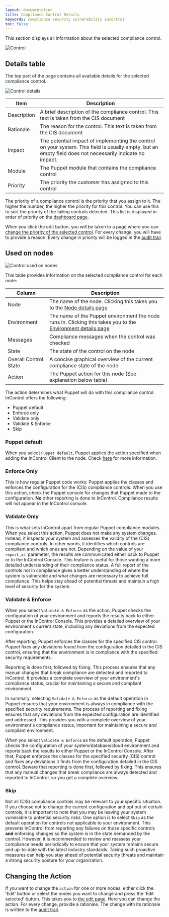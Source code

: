 ```yaml
---
layout: documentation
title: Compliance Control Details
keywords: compliance security vulnerability incontrol
toc: false
---
```


This section displays all information about the selected compliance control.

![Control](/in_control_docs/docs/images/control-details.jpg)

## Details table

The top part of the page contains all available details for the selected compliance control.

![Control details](/in_control_docs/docs/images/control-details-table.jpg)

| Item | Description |
| --- | --- |
| Description| A brief description of the compliance control. This text is taken from the CIS document|
| Rationale| The reason for the control. This text is taken from the CIS document|
| Impact| The potential impact of implementing the control on your system. This field is usually empty, but an empty field does not necessarily indicate no impact.|
| Module| The Puppet module that contains the compliance control|
| Priority| The priority the customer has assigned to this control|

The priority of a compliance control is the priority that you assign to it. The higher the number, the higher the priority for this control. You can use this to sort the priority of the failing controls detected. This list is displayed in order of priority on the [dashboard page](/docs/in_control/dashboard.html).

When you click the edit button, you will be taken to a page where you can [change the priority of the selected control](#TODO). For every change, you will have to provide a reason. Every change in priority will be logged in the [audit trail](/docs/in_control/audit_trail.html).

## Used on nodes

![Control used on nodes](/in_control_docs/docs/images/control-details-used-on-nodes.jpg)

This table provides information on the selected compliance control for each node:

| Column | Description |
| --- | --- |
| Node| The name of the node. Clicking this takes you to the [Node details page](/docs/in_control/node_details.html)|
| Environment| The name of the Puppet environment the node runs in. Clicking this takes you to the [Environment details page](/docs/in_control/environment_details.html)|
| Messages| Compliance messages when the control was checked|
| State| The state of the control on the node|
| Overall Control State	| A concise graphical overview of the current compliance state of the node|
| Action | The Puppet action for this node (See explanation below table)|

The action determines what Puppet will do with this compliance control. InControl offers the following:

- Puppet default
- Enforce only
- Validate only
- Validate & Enforce
- Skip

### Puppet default

When you select `Puppet default`, Puppet applies the action specified when adding the InControl Client to the node. Check [here](/docs/in_control/client.html#default_operation) for more information.

### Enforce Only

This is how regular Puppet code works: Puppet applies the classes and enforces the configuration for the (CIS) compliance controls. When you use this action, check the Puppet console for changes that Puppet made to the configuration. **No** other reporting is done to InControl. Compliance results will not appear in the InControl console.

### Validate Only

This is what sets InControl apart from regular Puppet compliance modules. When you select this action, Puppet does not make any system changes. Instead, it inspects your system and assesses the validity of the (CIS) compliance controls. In other words, it identifies which controls are compliant and which ones are not. Depending on the value of your `report_as `parameter, the results are communicated either back to Puppet or to the InControl Console. This feature is useful for those wanting a more detailed understanding of their compliance status. A full report of the controls not in compliance gives a better understanding of where the system is vulnerable and what changes are necessary to achieve full compliance. This helps stay ahead of potential threats and maintain a high level of security for the system.

### Validate & Enforce

When you select `Validate & Enforce` as the action, Puppet checks the configuration of your environment and reports the results back to either Puppet or the InControl Console. This provides a detailed overview of your environment's current state, including any deviations from the expected configuration.

After reporting, Puppet enforces the classes for the specified CIS control. Puppet fixes any deviations found from the configuration detailed in the CIS control, ensuring that the environment is in compliance with the specified security requirements.

Reporting is done first, followed by fixing. This process ensures that any manual changes that break compliance are detected and reported to InControl. It provides a complete overview of your environment's compliance status, crucial for maintaining a secure and compliant environment.

In summary, selecting `Validate & Enforce` as the default operation in Puppet ensures that your environment is always in compliance with the specified security requirements. The process of reporting and fixing ensures that any deviations from the expected configuration are identified and addressed. This provides you with a complete overview of your environment's compliance status, important for maintaining a secure and compliant environment.

When you select `Validate & Enforce` as the default operation, Puppet checks the configuration of your system/database/cloud environment and reports back the results to either Puppet or the InControl Console. After that, Puppet enforces the classes for the specified security (CIS) control and fixes any deviations it finds from the configuration detailed in the CIS control. Beware that reporting is done first, followed by fixing. This ensures that any manual changes that break compliance are always detected and reported to InControl, so you get a complete overview.

### Skip

Not all (CIS) compliance controls may be relevant to your specific situation. If you choose not to change the current configuration and opt out of certain controls, it is important to note that you may be leaving your system vulnerable to potential security risks. One option is to select `Skip` as the default operation for controls not applicable to your environment. This prevents InControl from reporting any failures on those specific controls **and** enforcing changes so the system is in the state demanded by the control. However, it is recommended to review and reassess your compliance needs periodically to ensure that your system remains secure and up-to-date with the latest industry standards. Taking such proactive measures can help you stay ahead of potential security threats and maintain a strong security posture for your organization.

## Changing the Action

If you want to change the `action` for one or more nodes, either click the 'Edit' button or select the nodes you want to change and press the 'Edit selected' button. This takes you to [the edit page](#TODO). Here you can change the action. For every change, provide a rationale. The change with its rationale is written to the [audit trail](/docs/in_control/audit-trail.html).
